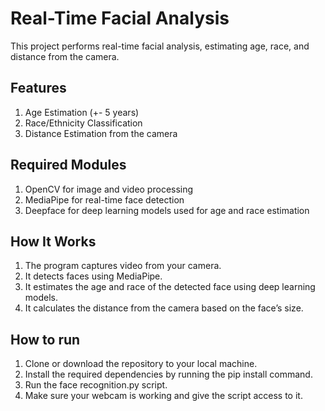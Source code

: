 # Real-Time Facial Analysis
This project performs real-time facial analysis, estimating age, race, and distance from the camera.

## Features
1. Age Estimation (+- 5 years)
2. Race/Ethnicity Classification
3. Distance Estimation from the camera

## Required Modules
1. OpenCV for image and video processing
2. MediaPipe for real-time face detection
3. Deepface for deep learning models used for age and race estimation

## How It Works
1. The program captures video from your camera.
2. It detects faces using MediaPipe.
3. It estimates the age and race of the detected face using deep learning models.
4. It calculates the distance from the camera based on the face’s size.

## How to run 
1. Clone or download the repository to your local machine.
2. Install the required dependencies by running the pip install command.
3. Run the face recognition.py script.
4. Make sure your webcam is working and give the script access to it.
